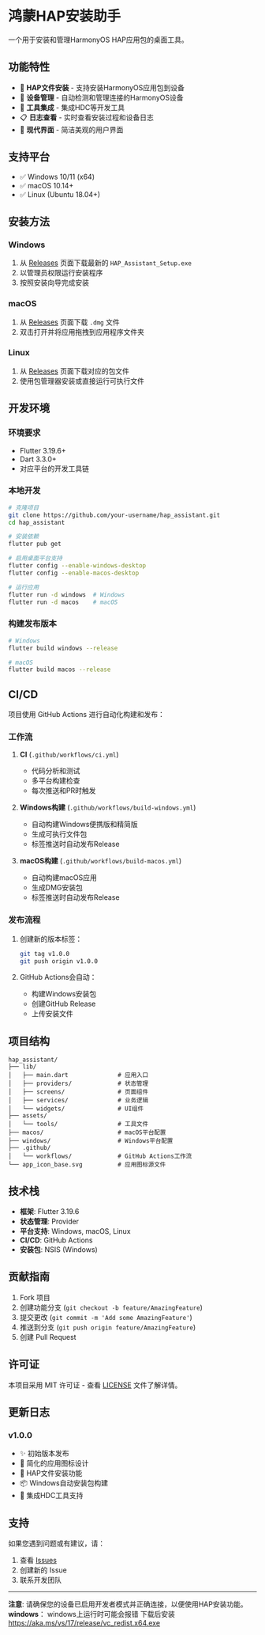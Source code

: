 # 鸿蒙HAP安装助手

一个用于安装和管理HarmonyOS HAP应用包的桌面工具。

## 功能特性

- 🚀 **HAP文件安装** - 支持安装HarmonyOS应用包到设备
- 📱 **设备管理** - 自动检测和管理连接的HarmonyOS设备
- 🔧 **工具集成** - 集成HDC等开发工具
- 📋 **日志查看** - 实时查看安装过程和设备日志
- 🎨 **现代界面** - 简洁美观的用户界面

## 支持平台

- ✅ Windows 10/11 (x64)
- ✅ macOS 10.14+
- ✅ Linux (Ubuntu 18.04+)

## 安装方法

### Windows

1. 从 [Releases](https://github.com/your-username/hap_assistant/releases) 页面下载最新的 `HAP_Assistant_Setup.exe`
2. 以管理员权限运行安装程序
3. 按照安装向导完成安装

### macOS

1. 从 [Releases](https://github.com/your-username/hap_assistant/releases) 页面下载 `.dmg` 文件
2. 双击打开并将应用拖拽到应用程序文件夹

### Linux

1. 从 [Releases](https://github.com/your-username/hap_assistant/releases) 页面下载对应的包文件
2. 使用包管理器安装或直接运行可执行文件

## 开发环境

### 环境要求

- Flutter 3.19.6+
- Dart 3.3.0+
- 对应平台的开发工具链

### 本地开发

```bash
# 克隆项目
git clone https://github.com/your-username/hap_assistant.git
cd hap_assistant

# 安装依赖
flutter pub get

# 启用桌面平台支持
flutter config --enable-windows-desktop
flutter config --enable-macos-desktop

# 运行应用
flutter run -d windows  # Windows
flutter run -d macos    # macOS
```

### 构建发布版本

```bash
# Windows
flutter build windows --release

# macOS
flutter build macos --release
```

## CI/CD

项目使用 GitHub Actions 进行自动化构建和发布：

### 工作流

1. **CI** (`.github/workflows/ci.yml`)
   - 代码分析和测试
   - 多平台构建检查
   - 每次推送和PR时触发

2. **Windows构建** (`.github/workflows/build-windows.yml`)
   - 自动构建Windows便携版和精简版
   - 生成可执行文件包
   - 标签推送时自动发布Release

3. **macOS构建** (`.github/workflows/build-macos.yml`)
   - 自动构建macOS应用
   - 生成DMG安装包
   - 标签推送时自动发布Release

### 发布流程

1. 创建新的版本标签：
   ```bash
   git tag v1.0.0
   git push origin v1.0.0
   ```

2. GitHub Actions会自动：
   - 构建Windows安装包
   - 创建GitHub Release
   - 上传安装文件

## 项目结构

```
hap_assistant/
├── lib/
│   ├── main.dart              # 应用入口
│   ├── providers/             # 状态管理
│   ├── screens/               # 页面组件
│   ├── services/              # 业务逻辑
│   └── widgets/               # UI组件
├── assets/
│   └── tools/                 # 工具文件
├── macos/                     # macOS平台配置
├── windows/                   # Windows平台配置
├── .github/
│   └── workflows/             # GitHub Actions工作流
└── app_icon_base.svg          # 应用图标源文件
```

## 技术栈

- **框架**: Flutter 3.19.6
- **状态管理**: Provider
- **平台支持**: Windows, macOS, Linux
- **CI/CD**: GitHub Actions
- **安装包**: NSIS (Windows)

## 贡献指南

1. Fork 项目
2. 创建功能分支 (`git checkout -b feature/AmazingFeature`)
3. 提交更改 (`git commit -m 'Add some AmazingFeature'`)
4. 推送到分支 (`git push origin feature/AmazingFeature`)
5. 创建 Pull Request

## 许可证

本项目采用 MIT 许可证 - 查看 [LICENSE](LICENSE) 文件了解详情。

## 更新日志

### v1.0.0
- ✨ 初始版本发布
- 🎨 简化的应用图标设计
- 🚀 HAP文件安装功能
- 📦 Windows自动安装包构建
- 🔧 集成HDC工具支持

## 支持

如果您遇到问题或有建议，请：

1. 查看 [Issues](https://github.com/your-username/hap_assistant/issues)
2. 创建新的 Issue
3. 联系开发团队

---

**注意**: 请确保您的设备已启用开发者模式并正确连接，以便使用HAP安装功能。
**windows**： windows上运行时可能会报错
下载后安装
https://aka.ms/vs/17/release/vc_redist.x64.exe